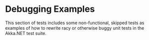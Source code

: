 ﻿# Debugging Examples

This section of tests includes some non-functional, skipped tests as examples of how to rewrite racy or otherwise buggy unit tests in the Akka.NET test suite.